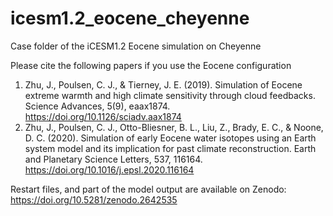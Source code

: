 # icesm1.2_eocene_cheyenne
Case folder of the iCESM1.2 Eocene simulation on Cheyenne

Please cite the following papers if you use the Eocene configuration
 1. Zhu, J., Poulsen, C. J., & Tierney, J. E. (2019). Simulation of Eocene extreme warmth and high climate sensitivity through cloud feedbacks. Science Advances, 5(9), eaax1874. https://doi.org/10.1126/sciadv.aax1874
 2. Zhu, J., Poulsen, C. J., Otto-Bliesner, B. L., Liu, Z., Brady, E. C., & Noone, D. C. (2020). Simulation of early Eocene water isotopes using an Earth system model and its implication for past climate reconstruction. Earth and Planetary Science Letters, 537, 116164. https://doi.org/10.1016/j.epsl.2020.116164
 
 Restart files, and part of the model output are available on Zenodo: https://doi.org/10.5281/zenodo.2642535
